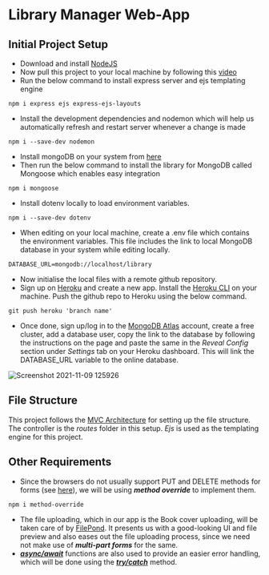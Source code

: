 # Library Manager Web-App
## Initial Project Setup
- Download and install [NodeJS](https://nodejs.org/en/)
- Now pull this project to your local machine by following this [video](https://www.youtube.com/watch?v=_ynMa2XlRgk)
- Run the below command to install express server and ejs templating engine
```
npm i express ejs express-ejs-layouts
```
- Install the development dependencies and nodemon which will help us automatically refresh and restart server whenever a change is made
```
npm i --save-dev nodemon
```
- Install mongoDB on your system from [here](https://www.mongodb.com/try/download/community)
- Then run the below command to install the library for MongoDB called Mongoose which enables easy integration
```
npm i mongoose
```
- Install dotenv locally to load environment variables.
```
npm i --save-dev dotenv
```
- When editing on your local machine, create a .env file which contains the environment variables. This file includes the link to local MongoDB database in your system while editing locally.
```
DATABASE_URL=mongodb://localhost/library
```
- Now initialise the local files with a remote github repository.
- Sign up on [Heroku](https://www.heroku.com/) and create a new app. Install the [Heroku CLI](https://devcenter.heroku.com/articles/heroku-cli) on your machine. Push the github repo to Heroku using the below command. 
```
git push heroku 'branch name'
```
- Once done, sign up/log in to the [MongoDB Atlas](https://www.googleadservices.com/pagead/aclk?sa=L&ai=DChcSEwj419D03or0AhWaCysKHW4qCoMYABABGgJzZg&ae=2&ohost=www.google.com&cid=CAESQOD20gNkANFo1tvfEs0Uy-c4QSFN2lOkc1jSvS7n6VxMOcyB--dMtyml9VVwKM1GLmv09D2DUEIkQUa9WAK1KQY&sig=AOD64_2RXazC1BkFCGjvMuV2UAAODZzgzA&q&adurl&ved=2ahUKEwj6x8n03or0AhXExjgGHbQEDroQ0Qx6BAgCEAE) account, create a free cluster, add a database user, copy the link to the database by following the instructions on the page and paste the same in the *Reveal Config* section under *Settings* tab on your Heroku dashboard. This will link the DATABASE_URL variable to the online database.

![Screenshot 2021-11-09 125926](https://user-images.githubusercontent.com/58143437/140881106-434c70b2-5ba2-462c-bd67-73a1496864bc.png)

## File Structure
This project follows the [MVC Architecture](https://towardsdatascience.com/everything-you-need-to-know-about-mvc-architecture-3c827930b4c1) for setting up the file structure. The controller is the *routes* folder in this setup. *Ejs* is used as the templating engine for this project.

## Other Requirements
- Since the browsers do not usually support PUT and DELETE methods for forms (see [here](http://www.packetizer.com/ws/rest.html)), we will be using ***method override*** to implement them. 
```
npm i method-override
```
- The file uploading, which in our app is the Book cover uploading, will be taken care of by [FilePond](https://pqina.nl/filepond/). It presents us with a good-looking UI and file preview and also eases out the file uploading process, since we need not make use of ***multi-part forms*** for the same.
- [***async/await***](https://javascript.info/async-await) functions are also used to provide an easier error handling, which will be done using the [***try/catch***](https://www.w3schools.com/java/java_try_catch.asp) method. 
